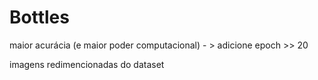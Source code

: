 # Bottles

maior acurácia (e maior poder computacional) - > adicione epoch >> 20

imagens redimencionadas do dataset 
